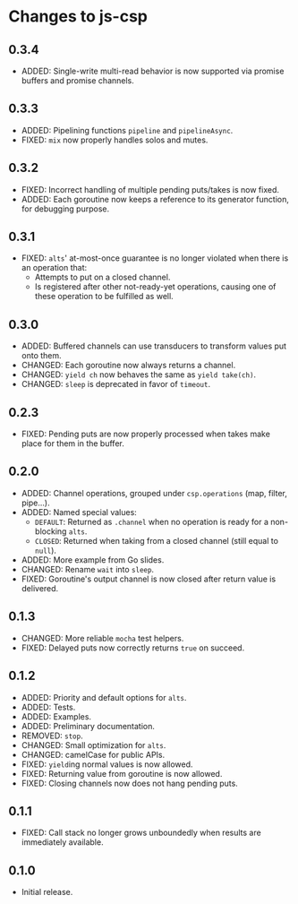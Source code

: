 # Changes to js-csp

## 0.3.4
- ADDED: Single-write multi-read behavior is now supported via promise buffers and promise channels.

## 0.3.3
- ADDED: Pipelining functions `pipeline` and `pipelineAsync`.
- FIXED: `mix` now properly handles solos and mutes.

## 0.3.2
- FIXED: Incorrect handling of multiple pending puts/takes is now fixed.
- ADDED: Each goroutine now keeps a reference to its generator function, for debugging purpose.

## 0.3.1
- FIXED: `alts`' at-most-once guarantee is no longer violated when there is an operation that:
  + Attempts to put on a closed channel.
  + Is registered after other not-ready-yet operations, causing one of these operation to be fulfilled as well.

## 0.3.0
- ADDED: Buffered channels can use transducers to transform values put onto them.
- CHANGED: Each goroutine now always returns a channel.
- CHANGED: `yield ch` now behaves the same as `yield take(ch)`.
- CHANGED: `sleep` is deprecated in favor of `timeout`.

## 0.2.3
- FIXED: Pending puts are now properly processed when takes make place for them in the buffer.

## 0.2.0
- ADDED: Channel operations, grouped under `csp.operations` (map, filter, pipe...).
- ADDED: Named special values:
  + `DEFAULT`: Returned as `.channel` when no operation is ready for a non-blocking `alts`.
  + `CLOSED`: Returned when taking from a closed channel (still equal to `null`).
- ADDED: More example from Go slides.
- CHANGED: Rename `wait` into `sleep`.
- FIXED: Goroutine's output channel is now closed after return value is delivered.

## 0.1.3

- CHANGED: More reliable `mocha` test helpers.
- FIXED: Delayed puts now correctly returns `true` on succeed.

## 0.1.2

- ADDED: Priority and default options for `alts`.
- ADDED: Tests.
- ADDED: Examples.
- ADDED: Preliminary documentation.
- REMOVED: `stop`.
- CHANGED: Small optimization for `alts`.
- CHANGED: camelCase for public APIs.
- FIXED: `yield`ing normal values is now allowed.
- FIXED: Returning value from goroutine is now allowed.
- FIXED: Closing channels now does not hang pending puts.

## 0.1.1

- FIXED: Call stack no longer grows unboundedly when results are immediately available.

## 0.1.0

- Initial release.
